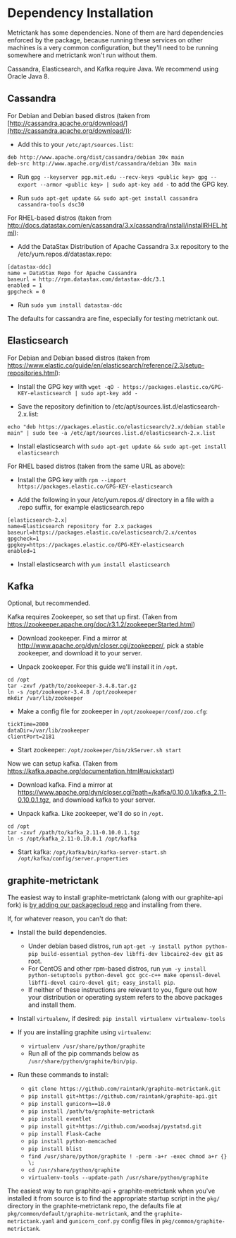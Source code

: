 # Dependency Installation

Metrictank has some dependencies. None of them are hard dependencies enforced by the package, because running these services on other machines is a very common configuration, but they'll need to be running somewhere and metrictank won't run without them.

Cassandra, Elasticsearch, and Kafka require Java. We recommend using Oracle Java 8.

## Cassandra

For Debian and Debian based distros (taken from [http://cassandra.apache.org/download/](http://cassandra.apache.org/download/)):

* Add this to your `/etc/apt/sources.list`:

```
deb http://www.apache.org/dist/cassandra/debian 30x main 
deb-src http://www.apache.org/dist/cassandra/debian 30x main
```

* Run `gpg --keyserver pgp.mit.edu --recv-keys <public key> gpg --export --armor <public key> | sudo apt-key add -` to add the GPG key.

* Run `sudo apt-get update && sudo apt-get install cassandra cassandra-tools dsc30`

For RHEL-based distros (taken from http://docs.datastax.com/en/cassandra/3.x/cassandra/install/installRHEL.html):

* Add the DataStax Distribution of Apache Cassandra 3.x repository to the /etc/yum.repos.d/datastax.repo:

```
[datastax-ddc] 
name = DataStax Repo for Apache Cassandra
baseurl = http://rpm.datastax.com/datastax-ddc/3.1
enabled = 1
gpgcheck = 0
```

* Run `sudo yum install datastax-ddc`

The defaults for cassandra are fine, especially for testing metrictank out.

## Elasticsearch

For Debian and Debian based distros (taken from https://www.elastic.co/guide/en/elasticsearch/reference/2.3/setup-repositories.html):

* Install the GPG key with `wget -qO - https://packages.elastic.co/GPG-KEY-elasticsearch | sudo apt-key add -`

* Save the repository definition to /etc/apt/sources.list.d/elasticsearch-2.x.list:

`echo "deb https://packages.elastic.co/elasticsearch/2.x/debian stable main" | sudo tee -a /etc/apt/sources.list.d/elasticsearch-2.x.list`

* Install elasticsearch with `sudo apt-get update && sudo apt-get install elasticsearch`

For RHEL based distros (taken from the same URL as above):

* Install the GPG key with `rpm --import https://packages.elastic.co/GPG-KEY-elasticsearch`

* Add the following in your /etc/yum.repos.d/ directory in a file with a .repo suffix, for example elasticsearch.repo

```
[elasticsearch-2.x]
name=Elasticsearch repository for 2.x packages
baseurl=https://packages.elastic.co/elasticsearch/2.x/centos
gpgcheck=1
gpgkey=https://packages.elastic.co/GPG-KEY-elasticsearch
enabled=1
```

* Install elasticsearch with `yum install elasticsearch`

## Kafka

Optional, but recommended.

Kafka requires Zookeeper, so set that up first. (Taken from https://zookeeper.apache.org/doc/r3.1.2/zookeeperStarted.html)

* Download zookeeper. Find a mirror at http://www.apache.org/dyn/closer.cgi/zookeeper/, pick a stable zookeeper, and download it to your server.

* Unpack zookeeper. For this guide we'll install it in `/opt`.

```
cd /opt
tar -zxvf /path/to/zookeeper-3.4.8.tar.gz
ln -s /opt/zookeeper-3.4.8 /opt/zookeeper
mkdir /var/lib/zookeeper
```

* Make a config file for zookeeper in `/opt/zookeeper/conf/zoo.cfg`:

```
tickTime=2000
dataDir=/var/lib/zookeeper
clientPort=2181
```

* Start zookeeper: `/opt/zookeeper/bin/zkServer.sh start`

Now we can setup kafka. (Taken from https://kafka.apache.org/documentation.html#quickstart) 

* Download kafka. Find a mirror at https://www.apache.org/dyn/closer.cgi?path=/kafka/0.10.0.1/kafka_2.11-0.10.0.1.tgz, and download kafka to your server.

* Unpack kafka. Like zookeeper, we'll do so in `/opt`.

```
cd /opt
tar -zxvf /path/to/kafka_2.11-0.10.0.1.tgz
ln -s /opt/kafka_2.11-0.10.0.1 /opt/kafka
```

* Start kafka: `/opt/kafka/bin/kafka-server-start.sh /opt/kafka/config/server.properties`

## graphite-metrictank

The easiest way to install graphite-metrictank (along with our graphite-api fork) is [by adding our packagecloud repo](https://packagecloud.io/raintank/raintank/install) and installing from there.

If, for whatever reason, you can't do that:

* Install the build dependencies. 
  * Under debian based distros, run `apt-get -y install python python-pip build-essential python-dev libffi-dev libcairo2-dev git` as root. 
  * For CentOS and other rpm-based distros, run `yum -y install python-setuptools python-devel gcc gcc-c++ make openssl-devel libffi-devel cairo-devel git; easy_install pip`.
  * If neither of these instructions are relevant to you, figure out how your distribution or operating system refers to the above packages and install them.

* Install `virtualenv`, if desired: `pip install virtualenv virtualenv-tools`

* If you are installing graphite using `virtualenv`:
  * `virtualenv /usr/share/python/graphite`
  * Run all of the pip commands below as `/usr/share/python/graphite/bin/pip`.

* Run these commands to install:
  * `git clone https://github.com/raintank/graphite-metrictank.git`
  * `pip install git+https://github.com/raintank/graphite-api.git`
  * `pip install gunicorn==18.0`
  * `pip install /path/to/graphite-metrictank`
  * `pip install eventlet`
  * `pip install git+https://github.com/woodsaj/pystatsd.git`
  * `pip install Flask-Cache`
  * `pip install python-memcached`
  * `pip install blist`
  * `find /usr/share/python/graphite ! -perm -a+r -exec chmod a+r {} \;`
  * `cd /usr/share/python/graphite`
  * `virtualenv-tools --update-path /usr/share/python/graphite`

The easiest way to run graphite-api + graphite-metrictank when you've installed it from source is to find the appropriate startup script in the `pkg/` directory in the graphite-metrictank repo, the defaults file at `pkg/common/default/graphite-metrictank`, and the `graphite-metrictank.yaml` and `gunicorn_conf.py` config files in `pkg/common/graphite-metrictank`.
